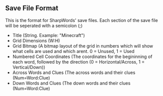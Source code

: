 ## Save File Format ##

This is the format for SharpWords' save files.
Each section of the save file will be seperated with a semicolon (;)

- Title (String. Example: "Minecraft")
- Grid Dimensions (W:H)
- Grid Bitmap (A bitmap layout of the grid in numbers which will show what cells are used and which arent. 0 = Unused, 1 = Used
- Numbered Cell Coordinates (The coordinates for the begininning of each word, followed by the direction (0 = Horizontal/Across, 1 = Vertical/Down))
- Across Words and Clues (The across words and their clues (Num=Word:Clue)
- Down Words and Clues (The down words and their clues (Num=Word:Clue)

